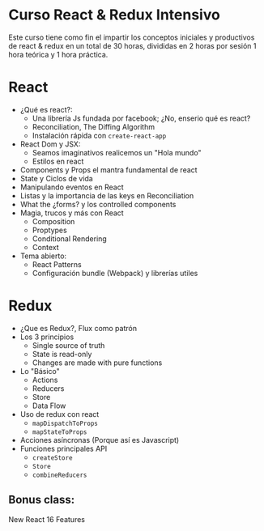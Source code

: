 # Curso React & Redux Intensivo

Este curso tiene como fin el impartir los conceptos iniciales y productivos de react & redux en un total de 30 horas, divididas en 2 horas por sesión 1 hora teórica y 1 hora práctica.

# React

* ¿Qué es react?:
  * Una librería Js fundada por facebook; ¿No, enserio qué es react?
  * Reconciliation, The Diffing Algorithm
  * Instalación rápida con `create-react-app`
* React Dom y JSX:
  * Seamos imaginativos realicemos un "Hola mundo"
  * Estilos en react
* Components y Props el mantra fundamental de react
* State y Ciclos de vida
* Manipulando eventos en React
* Listas y la importancia de las keys en Reconciliation
* What the ¿forms? y los controlled components
* Magia, trucos y más con React
  * Composition
  * Proptypes
  * Conditional Rendering
  * Context
* Tema abierto:
  * React Patterns
  * Configuración bundle (Webpack) y librerías utiles

# Redux

* ¿Que es Redux?, Flux como patrón
* Los 3 principios
    * Single source of truth
    * State is read-only
    * Changes are made with pure functions
* Lo "Básico"
  * Actions
  * Reducers
  * Store
  * Data Flow
* Uso de redux con react
  * `mapDispatchToProps`
  * `mapStateToProps`
* Acciones asíncronas (Porque así es Javascript)
* Funciones principales API
  * `createStore`
  * `Store`
  * `combineReducers`


## Bonus class:

New React 16 Features